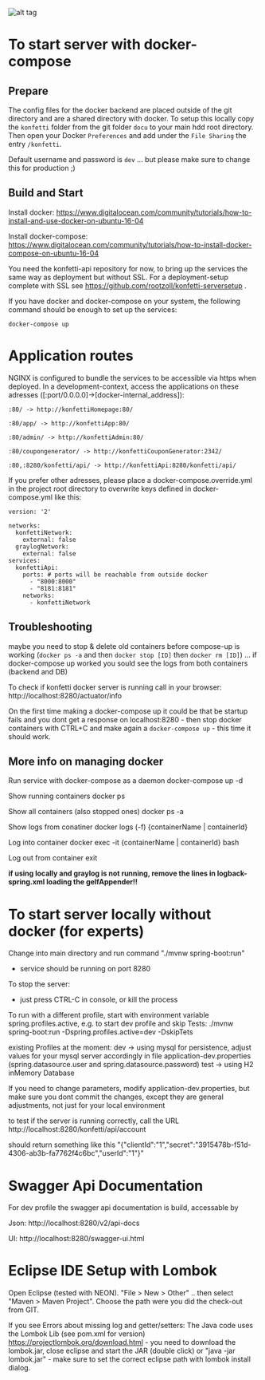 
![alt tag](https://api.travis-ci.org/rootzoll/konfetti-api.svg?branch=master)

# To start server with docker-compose

## Prepare

The config files for the docker backend are placed outside of the git directory and are a shared directory with docker. To setup this locally copy the `konfetti` folder from the git folder `docu` to your main hdd root directory. Then open your Docker `Preferences` and add under the `File Sharing` the entry `/konfetti`.

Default username and password is `dev` ... but please make sure to change this for production ;)

## Build and Start

Install docker: https://www.digitalocean.com/community/tutorials/how-to-install-and-use-docker-on-ubuntu-16-04

Install docker-compose: https://www.digitalocean.com/community/tutorials/how-to-install-docker-compose-on-ubuntu-16-04

You need the konfetti-api repository for now, to bring up the services the same way as deployment but without SSL.
For a deployment-setup complete with SSL see https://github.com/rootzoll/konfetti-serversetup .

If you have docker and docker-compose on your system, the following command should be enough to set up the services:

`docker-compose up`

# Application routes
NGINX is configured to bundle the services to be accessible via https when deployed. In a development-context, access the applications on these adresses ([:port/0.0.0.0]->[docker-internal_address]):

`:80/ -> http://konfettiHomepage:80/`

`:80/app/ -> http://konfettiApp:80/`

`:80/admin/ -> http://konfettiAdmin:80/`

`:80/coupongenerator/ -> http://konfettiCouponGenerator:2342/`

`:80,:8280/konfetti/api/ -> http://konfettiApi:8280/konfetti/api/`

If you prefer other adresses, please place a docker-compose.override.yml in the project root directory to overwrite keys defined in docker-compose.yml like this:

```
version: '2'

networks:
  konfettiNetwork:
    external: false
  graylogNetwork:
    external: false
services:
  konfettiApi:
    ports: # ports will be reachable from outside docker
      - "8000:8000"
      - "8181:8181"
    networks:
      - konfettiNetwork
```

## Troubleshooting

maybe you need to stop & delete old containers before compose-up is working (`docker ps -a` and then `docker stop [ID]` then `docker rm [ID]`) ... if docker-compose up worked you sould see the logs from both containers (backend and DB)

To check if konfetti docker server is running call in your browser: http://localhost:8280/actuator/info

On the first time making a docker-compose up it could be that be startup fails and you dont get a response on localhost:8280 - then stop docker containers with CTRL+C and make again a `docker-compose up` - this time it should work.

## More info on managing docker

Run service with docker-compose as a daemon
docker-compose up -d

Show running containers
docker ps

Show all containers (also stopped ones)
docker ps -a

Show logs from conatiner
docker logs (-f) {containerName | containerId}

Log into container
docker exec -it {containerName | containerId} bash

Log out from container
exit

**if using locally and graylog is not running, remove the lines in logback-spring.xml loading the gelfAppender!!**

# To start server locally without docker (for experts)

Change into main directory and run command
"./mvnw spring-boot:run"

- service should be running on port 8280

To stop the server:
- just press CTRL-C in console, or kill the process

To run with a different profile, start with environment variable spring.profiles.active, e.g. to start dev profile and skip Tests:
./mvnw spring-boot:run -Dspring.profiles.active=dev -DskipTets

existing Profiles at the moment:
dev
    -> using mysql for persistence, adjust values for your mysql server accordingly in file application-dev.properties (spring.datasource.user and spring.datasource.password)
test
    -> using H2 inMemory Database

If you need to change parameters, modify application-dev.properties, but make sure you dont commit the changes, except they are general adjustments, not just
for your local environment

to test if the server is running correctly, call the URL http://localhost:8280/konfetti/api/account

should return something like this "{"clientId":"1","secret":"3915478b-f51d-4306-ab3b-fa7762f4c6bc","userId":"1"}"

# Swagger Api Documentation
For dev profile the swagger api documentation is build, accessable by

Json:
http://localhost:8280/v2/api-docs

UI:
http://localhost:8280/swagger-ui.html

# Eclipse IDE Setup with Lombok

Open Eclipse (tested with NEON). "File > New > Other" .. then select "Maven > Maven Project". Choose the path were you did the check-out from GIT.

If you see Errors about missing log and getter/setters: The Java code uses the Lombok Lib (see pom.xml for version) https://projectlombok.org/download.html - you need to download the lombok.jar, close eclipse and start the JAR (double click) or "java -jar lombok.jar" - make sure to set the correct eclipse path with lombok install dialog.
